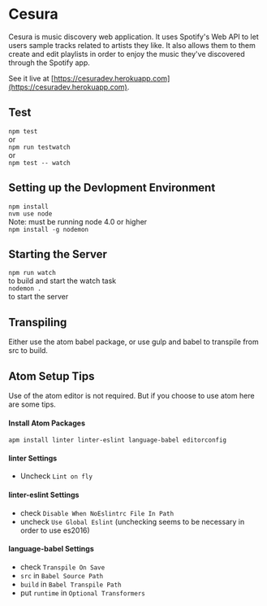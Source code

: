 # Cesura

Cesura is music discovery web application. It uses Spotify's Web API to let users sample tracks related to artists they like. It also allows them to them create and edit playlists in order to enjoy the music they've discovered through the Spotify app.

See it live at [https://cesuradev.herokuapp.com](https://cesuradev.herokuapp.com).

## Test
`npm test`  
or  
`npm run testwatch`  
or  
`npm test -- watch`

## Setting up the Devlopment Environment
`npm install`  
`nvm use node`  
Note: must be running node 4.0 or higher  
`npm install -g nodemon`

## Starting the Server
`npm run watch`  
to build and start the watch task  
`nodemon .`  
to start the server

## Transpiling

Either use the atom babel package, or use gulp and babel to transpile from src to build.

## Atom Setup Tips

Use of the atom editor is not required. But if you choose to use atom here are some tips.

#### Install Atom Packages
`apm install linter linter-eslint language-babel editorconfig`

#### linter Settings
* Uncheck `Lint on fly`

#### linter-eslint Settings
* check `Disable When NoEslintrc File In Path`
* uncheck `Use Global Eslint` (unchecking seems to be necessary in order to use es2016)

#### language-babel Settings
* check `Transpile On Save`
* `src` in `Babel Source Path`
* `build` in `Babel Transpile Path`
* put `runtime` in `Optional Transformers`
